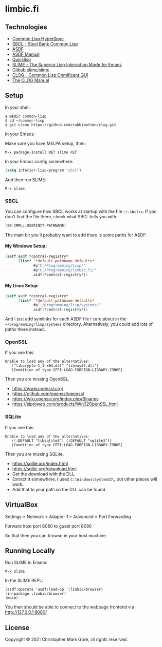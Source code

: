 # limbic.fi

## Technologies

- [Common Lisp HyperSpec](http://www.lispworks.com/documentation/HyperSpec/Front/)
- [SBCL - Steel Bank Common Lisp](http://www.sbcl.org/)
- [ASDF](https://common-lisp.net/project/asdf/)
- [ASDF Manual](https://www.common-lisp.net/project/asdf/asdf.html)
- [Quicklisp](https://www.quicklisp.org/beta/)
- [SLIME - The Superior Lisp Interaction Mode for Emacs](https://common-lisp.net/project/slime/)
- [Github slime/slime](https://github.com/slime/slime)
- [CLOG - Common Lisp Onmificent GUI](https://github.com/rabbibotton/clog)
- [The CLOG Manual](https://rabbibotton.github.io/clog/clog-manual.html)

## Setup

In your shell:

```
$ mkdir common-lisp
$ cd ~/common-lisp
$ git clone https://github.com/rabbibotton/clog.git
```

In your Emacs:

Make sure you have MELPA setup, then:

```
M-x package-install RET slime RET
```

In your Emacs config somewhere:

```lisp
(setq inferior-lisp-program "sbcl")
```

And then run SLIME:

```
M-x slime
```

### SBCL

You can configure how SBCL works at startup with the file `~/.sbclrc`.
If you don't find the file there, check what SBCL tells you with:

```lisp
(SB-IMPL::USERINIT-PATHNAME)
```

The main bit you'll probably want to add there is some paths for ASDF:

#### My Windows Setup:

```lisp
(setf asdf:*central-registry*
      (list* '*default-pathname-defaults*
             #p"C:/Programming/Lisp/"
             #p"C:/Programming/limbic.fi/"
             asdf:*central-registry*))
```

#### My Linux Setup:

```lisp
(setf asdf:*central-registry*
      (list* '*default-pathname-defaults*
             #p"~/programming/lisp/systems/"
             asdf:*central-registry*))
```

And I just add symlinks for each ASDF file I care about in the `~/programming/lisp/systems` directory.
Alternatively, you could add lots of paths there instead.

### OpenSSL

If you see this:

```
Unable to load any of the alternatives:
   ("libcrypto-1_1-x64.dll" "libeay32.dll")
   [Condition of type CFFI:LOAD-FOREIGN-LIBRARY-ERROR]
```

Then you are missing OpenSSL.

- https://www.openssl.org/
- https://github.com/openssl/openssl
- https://wiki.openssl.org/index.php/Binaries
- https://slproweb.com/products/Win32OpenSSL.html

### SQLite

If you see this:

```
Unable to load any of the alternatives:
   ((:DEFAULT "libsqlite3") (:DEFAULT "sqlite3"))
   [Condition of type CFFI:LOAD-FOREIGN-LIBRARY-ERROR]

```

Then you are missing SQLite.

- https://sqlite.org/index.html
- https://sqlite.org/download.html
- Get the download with the DLL.
- Extract it somewhere, I used `C:\Windows\System32\`, but other places will work.
- Add that to your path so the DLL can be found.

## VirtualBox

Settings > Network > Adapter 1 > Advanced > Port Forwarding

Forward host port 8080
to guest port 8080

So that then you can browse in your host machine.

## Running Locally

Run SLIME in Emacs:

```
M-x slime
```

In the SLIME REPL:

```
(asdf:operate 'asdf:load-op ':limbic/browser)
(in-package :limbic/browser)
(main)
```

You then should be able to connect to the webpage frontend via 
http://127.0.0.1:8080/

## License

Copyright © 2021 Christopher Mark Gore, all rights reserved.
